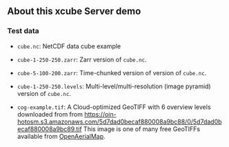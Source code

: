 ## About this xcube Server demo


### Test data

* `cube.nc`: NetCDF data cube example

* `cube-1-250-250.zarr`: Zarr version of `cube.nc`.

* `cube-5-100-200.zarr`: Time-chunked version of version of `cube.nc`.

* `cube-1-250-250.levels`: Multi-level/multi-resolution (image pyramid) 
  version of `cube.nc`.

* `cog-example.tif`: A Cloud-optimized GeoTIFF with 6 overview levels 
  downloaded from from
  https://oin-hotosm.s3.amazonaws.com/5d7dad0becaf880008a9bc88/0/5d7dad0becaf880008a9bc89.tif
  This image is one of many free GeoTIFFs available from 
  [OpenAerialMap](https://openaerialmap.org/).

